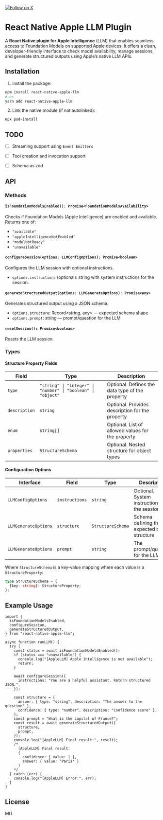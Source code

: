<a href="https://x.com/aykasem001" target="_blank">
  <img src="https://img.shields.io/badge/Follow_on_X-000000?logo=x&logoColor=white&style=flat-square" alt="Follow on X"/>
</a>

# React Native Apple LLM Plugin

A <b>React Native plugin for Apple Intelligence</b> (LLM) that enables seamless access to Foundation Models on supported Apple devices. It offers a clean, developer-friendly interface to check model availability, manage sessions, and generate structured outputs using Apple’s native LLM APIs.

## Installation

1. Install the package:

```sh
npm install react-native-apple-llm
# or
yarn add react-native-apple-llm
```

2. Link the native module (if not autolinked):

```sh
npx pod-install
```


## TODO

- [ ] Streaming support using `Event Emitters`
- [ ] Tool creation and invocation support
- [ ] Schema as zod


## API

### Methods

#### `isFoundationModelsEnabled(): Promise<FoundationModelsAvailability>`

Checks if Foundation Models (Apple Intelligence) are enabled and available.
Returns one of:

- `"available"`
- `"appleIntelligenceNotEnabled"`
- `"modelNotReady"`
- `"unavailable"`

#### `configureSession(options: LLMConfigOptions): Promise<boolean>`

Configures the LLM session with optional instructions.

- `options.instructions` (optional): string with system instructions for the session.

#### `generateStructuredOutput(options: LLMGenerateOptions): Promise<any>`

Generates structured output using a JSON schema.

- `options.structure`: Record<string, any> — expected schema shape
- `options.prompt`: string — prompt/question for the LLM

#### `resetSession(): Promise<boolean>`

Resets the LLM session.

### Types

#### Structure Property Fields

| Field         | Type                                                         | Description                                       |
| ------------- | ------------------------------------------------------------ | ------------------------------------------------- |
| `type`        | `"string" \| "integer" \| "number" \| "boolean" \| "object"` | Optional. Defines the data type of the property   |
| `description` | `string`                                                     | Optional. Provides description for the property   |
| `enum`        | `string[]`                                                   | Optional. List of allowed values for the property |
| `properties`  | `StructureSchema`                                            | Optional. Nested structure for object types       |

#### Configuration Options

| Interface            | Field          | Type              | Description                                   |
| -------------------- | -------------- | ----------------- | --------------------------------------------- |
| `LLMConfigOptions`   | `instructions` | `string`          | Optional. System instructions for the session |
| `LLMGenerateOptions` | `structure`    | `StructureSchema` | Schema defining the expected output structure |
| `LLMGenerateOptions` | `prompt`       | `string`          | The prompt/question for the LLM               |

Where `StructureSchema` is a key-value mapping where each value is a `StructureProperty`:

```ts
type StructureSchema = {
  [key: string]: StructureProperty;
};
```

## Example Usage

```tsx
import {
  isFoundationModelsEnabled,
  configureSession,
  generateStructuredOutput,
} from "react-native-apple-llm";

async function runLLM() {
  try {
    const status = await isFoundationModelsEnabled();
    if (status === "unavailable") {
      console.log("[AppleLLM] Apple Intelligence is not available");
      return;
    }

    await configureSession({
      instructions: "You are a helpful assistant. Return structured JSON.",
    });

    const structure = {
      answer: { type: "string", description: "The answer to the question" },
      confidence: { type: "number", description: "Confidence score" },
    };
    const prompt = "What is the capital of France?";
    const result = await generateStructuredOutput({
      structure,
      prompt,
    });
    console.log("[AppleLLM] Final result:", result);
    /* 
      [AppleLLM] Final result:
      {
        confidence: { value: 1 },
        answer: { value: 'Paris' }
      }
    */
  } catch (err) {
    console.log("[AppleLLM] Error:", err);
  }
}
```

## License

MIT
